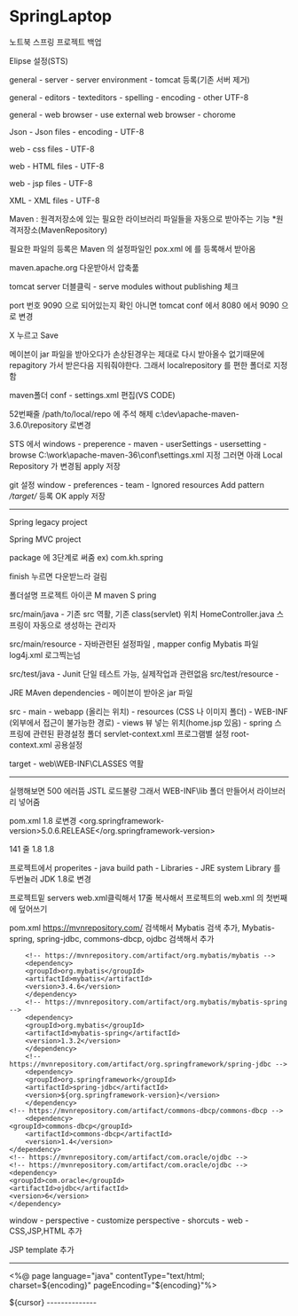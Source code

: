 # SpringLaptop
노트북 스프링 프로젝트 백업

Elipse 설정(STS)

general - server - server environment - tomcat 등록(기존 서버 제거)

general - editors - texteditors - spelling - encoding - other UTF-8

general - web browser - use external web browser - chorome

Json - Json files - encoding - UTF-8

web - css files - UTF-8

web - HTML files - UTF-8

web - jsp files - UTF-8

XML - XML files - UTF-8


Maven : 원격저장소에 있는 필요한 라이브러리 파일들을 자동으로 받아주는 기능
*원격저장소(MavenRepository)

필요한 파일의 등록은 Maven 의 설정파일인 pox.xml 에 <dependency>를 등록해서 받아옴

maven.apache.org
다운받아서 압축풂

tomcat server 더블클릭 - serve modules without publishing 체크

port 번호 9090 으로 되어있는지 확인 아니면 tomcat conf 에서 8080 에서 9090 으로 변경


X 누르고 Save


메이븐이 jar 파일을 받아오다가 손상된경우는 제대로 다시 받아올수 없기때문에 repagitory 가서 받은다음 지워줘야한다. 그래서 localrepository 를 편한 폴더로 지정함

maven폴더 conf - settings.xml 편집(VS CODE)

52번째줄  <localRepository>/path/to/local/repo</localRepository> 에 주석 해제
<localRepository>c:\dev\apache-maven-3.6.0\repository</localRepository> 로변경

STS 에서
windows - preperence - maven - userSettings - usersetting - browse
C:\work\apache-maven-36\conf\settings.xml 지정
그러면 아래 Local Repository 가 변경됨
apply 저장

git 설정
window - preferences - team - Ignored resources
Add pattern
*/target/* 등록 OK
apply 저장

----------------------------
Spring legacy project

Spring MVC project

package 에 3단계로 써줌 ex) com.kh.spring

finish 누르면 다운받느라 걸림

폴더설명
프로젝트 아이콘
M maven
S pring

src/main/java - 기존 src 역활, 기존 class(servlet) 위치
HomeController.java 스프링이 자동으로 생성하는 관리자

src/main/resource - 자바관련된 설정파일 , mapper config Mybatis 파일 log4j.xml 로그찍는넘

src/test/java - Junit 단일 테스트 가능, 실제작업과 관련없음
src/test/resource - 

JRE
MAven dependencies - 메이븐이 받아온 jar 파일

src - main - webapp (올리는 위치) - resources (CSS 나 이미지 폴더)
                                  - WEB-INF (외부에서 접근이 불가능한 경로)
					    - views 뷰 넣는 위치(home.jsp 있음)
                                            - spring 스프링에 관련된 환경설정 폴더 						servlet-context.xml 프로그램별 설정 root-context.xml 공용설정

target - web\WEB-INF\CLASSES 역활

--------------------
실행해보면 500 에러뜸 JSTL 로드불량
그래서 WEB-INF\lib 폴더 만들어서 라이브러리 넣어줌

pom.xml
<java-version>1.8</java-version> 로변경
<org.springframework-version>5.0.6.RELEASE</org.springframework-version>

141 줄
<source>1.8</source>
<target>1.8</target>

프로젝트에서 properites - java build path - Libraries - JRE system Library 를 두번눌러 JDK 1.8로 변경

프로젝트밑
servers 
web.xml클릭해서
17줄 복사해서
프로젝트의 web.xml 의 첫번째에 덮어쓰기

pom.xml
https://mvnrepository.com/ 검색해서 Mybatis 검색 추가, Mybatis-spring, spring-jdbc, commons-dbcp, ojdbc 검색해서 추가

<!-- 데이터베이스 연결관련 -->
		<!-- https://mvnrepository.com/artifact/org.mybatis/mybatis -->
		<dependency>
    	<groupId>org.mybatis</groupId>
    	<artifactId>mybatis</artifactId>
    	<version>3.4.6</version>
		</dependency>
		<!-- https://mvnrepository.com/artifact/org.mybatis/mybatis-spring -->
		<dependency>
    	<groupId>org.mybatis</groupId>
    	<artifactId>mybatis-spring</artifactId>
    	<version>1.3.2</version>
		</dependency>
		<!-- https://mvnrepository.com/artifact/org.springframework/spring-jdbc -->
		<dependency>
    	<groupId>org.springframework</groupId>
    	<artifactId>spring-jdbc</artifactId>
    	<version>${org.springframework-version}</version>
		</dependency>
	<!-- https://mvnrepository.com/artifact/commons-dbcp/commons-dbcp -->
		<dependency>
	<groupId>commons-dbcp</groupId>
    	<artifactId>commons-dbcp</artifactId>
    	<version>1.4</version>
	</dependency>
	<!-- https://mvnrepository.com/artifact/com.oracle/ojdbc -->
	<!-- https://mvnrepository.com/artifact/com.oracle/ojdbc -->
	<dependency>
	<groupId>com.oracle</groupId>
	<artifactId>ojdbc</artifactId>
	<version>6</version>
	</dependency>


window - perspective - customize perspective - shorcuts - web - CSS,JSP,HTML 추가

JSP template 추가

--------------
<%@ page language="java" contentType="text/html; charset=${encoding}"
    pageEncoding="${encoding}"%>
<!DOCTYPE html>
<html>
<head>
<meta charset=${encoding}">
<title>Insert title here</title>
<script scr="http://code.jquery.com/jquery-3.3.1.min.js"></script>
</head>
<body>
${cursor}
</body>
</html>
--------------


